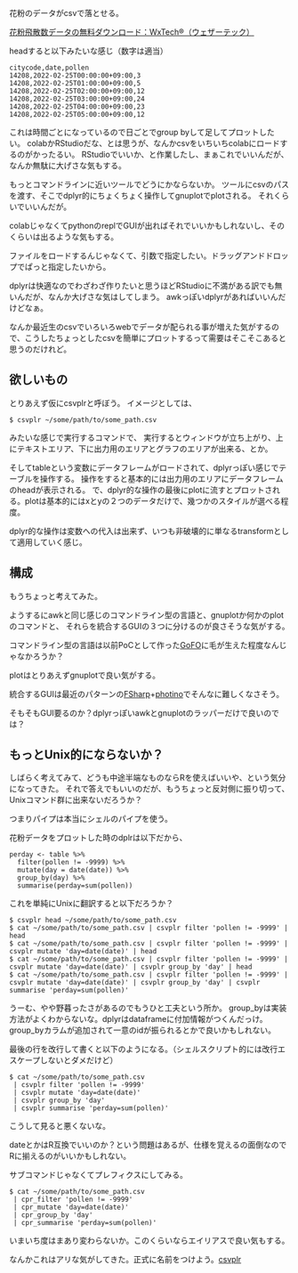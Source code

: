 花粉のデータがcsvで落とせる。

[花粉飛散数データの無料ダウンロード：WxTech®（ウェザーテック）](https://wxtech.weathernews.com/pollen/index.html)

headすると以下みたいな感じ（数字は適当）

```
citycode,date,pollen
14208,2022-02-25T00:00:00+09:00,3
14208,2022-02-25T01:00:00+09:00,5
14208,2022-02-25T02:00:00+09:00,12
14208,2022-02-25T03:00:00+09:00,24
14208,2022-02-25T04:00:00+09:00,23
14208,2022-02-25T05:00:00+09:00,12
```

これは時間ごとになっているので日ごとでgroup byして足してプロットしたい。
colabかRStudioだな、とは思うが、なんかcsvをいちいちcolabにロードするのがかったるい。
RStudioでいいか、と作業したし、まぁこれでいいんだが、なんか無駄に大げさな気もする。

もっとコマンドラインに近いツールでどうにかならないか。
ツールにcsvのパスを渡す、そこでdplyr的にちょくちょく操作してgnuplotでplotされる。
それくらいでいいんだが。

colabじゃなくてpythonのreplでGUIが出ればそれでいいかもしれないし、そのくらいは出るような気もする。

ファイルをロードするんじゃなくて、引数で指定したい。ドラッグアンドドロップでぱっと指定したいから。

dplyrは快適なのでわざわざ作りたいと思うほどRStudioに不満がある訳でも無いんだが、なんか大げさな気はしてしまう。
awkっぽいdplyrがあればいいんだけどなぁ。

なんか最近生のcsvでいろいろwebでデータが配られる事が増えた気がするので、こうしたちょっとしたcsvを簡単にプロットするって需要はそこそこあると思うのだけれど。

## 欲しいもの

とりあえず仮にcsvplrと呼ぼう。
イメージとしては、

```
$ csvplr ~/some/path/to/some_path.csv
```

みたいな感じで実行するコマンドで、
実行するとウィンドウが立ち上がり、上にテキストエリア、下に出力用のエリアとグラフのエリアが出来る、とか。

そしてtableという変数にデータフレームがロードされて、dplyrっぽい感じでテーブルを操作する。
操作をすると基本的には出力用のエリアにデータフレームのheadが表示される。
で、dplyr的な操作の最後にplotに流すとプロットされる。plotは基本的にはxとyの２つのデータだけで、幾つかのスタイルが選べる程度。

dplyr的な操作は変数への代入は出来ず、いつも非破壊的に単なるtransformとして適用していく感じ。

## 構成

もうちょっと考えてみた。

ようするにawkと同じ感じのコマンドライン型の言語と、gnuplotか何かのplotのコマンドと、
それらを統合するGUIの３つに分けるのが良さそうな気がする。

コマンドライン型の言語は以前PoCとして作った[GoFO](GoFO.md)に毛が生えた程度なんじゃなかろうか？

plotはとりあえずgnuplotで良い気がする。

統合するGUIは最近のパターンの[FSharp](FSharp.md)+[photino](photino.md)でそんなに難しくなさそう。

そもそもGUI要るのか？dplyrっぽいawkとgnuplotのラッパーだけで良いのでは？

## もっとUnix的にならないか？

しばらく考えてみて、どうも中途半端なものならRを使えばいいや、という気分になってきた。
それで答えでもいいのだが、もうちょっと反対側に振り切って、Unixコマンド群に出来ないだろうか？

つまりパイプは本当にシェルのパイプを使う。

花粉データをプロットした時のdplrは以下だから、

```
perday <- table %>%
  filter(pollen != -9999) %>%
  mutate(day = date(date)) %>%
  group_by(day) %>%
  summarise(perday=sum(pollen))
```

これを単純にUnixに翻訳すると以下だろうか？

```
$ csvplr head ~/some/path/to/some_path.csv
$ cat ~/some/path/to/some_path.csv | csvplr filter 'pollen != -9999' | head
$ cat ~/some/path/to/some_path.csv | csvplr filter 'pollen != -9999' | csvplr mutate 'day=date(date)' | head
$ cat ~/some/path/to/some_path.csv | csvplr filter 'pollen != -9999' | csvplr mutate 'day=date(date)' | csvplr group_by 'day' | head
$ cat ~/some/path/to/some_path.csv | csvplr filter 'pollen != -9999' | csvplr mutate 'day=date(date)' | csvplr group_by 'day' | csvplr summarise 'perday=sum(pollen)'
```

うーむ、やや野暮ったさがあるのでもうひと工夫という所か。
group_byは実装方法がよくわからないな。dplyrはdataframeに付加情報がつくんだっけ。
group_byカラムが追加されて一意のidが振られるとかで良いかもしれない。

最後の行を改行して書くと以下のようになる。（シェルスクリプト的には改行エスケープしないとダメだけど）

```
$ cat ~/some/path/to/some_path.csv
 | csvplr filter 'pollen != -9999'
 | csvplr mutate 'day=date(date)'
 | csvplr group_by 'day'
 | csvplr summarise 'perday=sum(pollen)'
```

こうして見ると悪くないな。

dateとかはR互換でいいのか？という問題はあるが、仕様を覚えるの面倒なのでRに揃えるのがいいかもしれない。

サブコマンドじゃなくてプレフィクスにしてみる。

```
$ cat ~/some/path/to/some_path.csv
 | cpr_filter 'pollen != -9999'
 | cpr_mutate 'day=date(date)'
 | cpr_group_by 'day'
 | cpr_summarise 'perday=sum(pollen)'
```

いまいち度はまあり変わらないか。このくらいならエイリアスで良い気もする。

なんかこれはアリな気がしてきた。正式に名前をつけよう。[csvplr](csvplr.md)